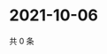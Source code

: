 # 2021-10-06

共 0 条

<!-- BEGIN WEIBO -->
<!-- 最后更新时间 Wed Oct 06 2021 03:09:11 GMT+0800 (China Standard Time) -->

<!-- END WEIBO -->

